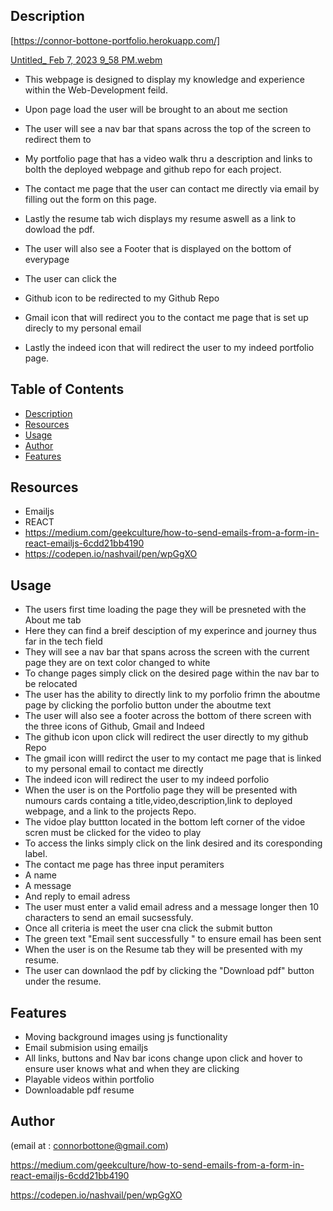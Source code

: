 
## Description
 [https://connor-bottone-portfolio.herokuapp.com/]
 
 [Untitled_ Feb 7, 2023 9_58 PM.webm](https://user-images.githubusercontent.com/42557300/217417591-bcb875b1-5e71-47ae-92c2-af468722e6dc.webm)

 


- This webpage is designed to display my knowledge and experience within the Web-Development feild.

- Upon page load the user will be brought to an about me section
 - The user will see a nav bar that spans across the top of the screen to redirect them to 
 - My portfolio page that has a video walk thru a description and links to bolth the deployed webpage and github repo for each project.
 - The contact me page that the user can contact me directly via email by filling out the form on this page.
 - Lastly the resume tab wich displays my resume aswell as a link to dowload the pdf.
 - The user will also see a Footer that is displayed on the bottom of everypage
 - The user can click the
 - Github icon to be redirected to my Github Repo
 - Gmail icon that will redirect you to the contact me page that is set up direcly to my personal email
 - Lastly the indeed icon that will redirect the user to my indeed portfolio page.
## Table of Contents
 
 
 
- [Description](#description)
- [Resources](#resources)
- [Usage](#usage)
- [Author](#author)
- [Features](#features)
 
 
 ## Resources
- Emailjs
- REACT
- https://medium.com/geekculture/how-to-send-emails-from-a-form-in-react-emailjs-6cdd21bb4190   
- https://codepen.io/nashvail/pen/wpGgXO

 
 
## Usage
- The users first time loading the page they will be presneted with the About me tab
- Here they can find a breif desciption of my experince and journey thus far in the tech field
- They will see a nav bar that spans across the screen with the current page they are on text color changed to white
- To change pages simply click on the desired page within the nav bar to be relocated
- The user has the ability to directly link to my porfolio frimn the aboutme page by clicking the porfolio button under the aboutme text
- The user will also see a footer across the bottom of there screen with the three icons of Github, Gmail and Indeed
- The github icon upon click will redirect the user directly to my github Repo
- The gmail icon willl redirct the user to my contact me page that is linked to my personal email to contact me directly
- The indeed icon will redirect the user to my indeed porfolio
- When the user is on the Portfolio page they will be presented with numours cards containg a title,video,description,link to deployed webpage, and a link to the projects Repo.
- The vidoe play buttton located in the bottom left corner of the vidoe scren must be clicked for the video to play
- To access the links simply click on the link desired and its coresponding label.
- The contact me page has three input peramiters
- A name 
- A message
- And reply to email adress
- The user must enter a valid email adress and a message longer then 10 characters to send an email sucsessfuly.
- Once all criteria is meet the user cna click the submit button 
- The green text "Email sent successfully " to ensure email has been sent
- When the user is on the Resume tab they will be presented with my resume.
- The user can downlaod the pdf by clicking the "Download pdf" button under the resume.

 
 

 
 
## Features
 - Moving background images using js functionality
 - Email submision using emailjs
 - All links, buttons and Nav bar icons change upon click and hover to ensure user knows what and when they are clicking
 - Playable videos within portfolio
 - Downloadable pdf resume
 
## Author
(email at : connorbottone@gmail.com)

https://medium.com/geekculture/how-to-send-emails-from-a-form-in-react-emailjs-6cdd21bb4190   



https://codepen.io/nashvail/pen/wpGgXO

